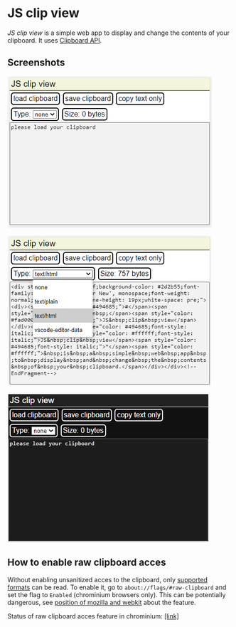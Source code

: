 # JS clip view
 *JS clip view* is a simple web app to display and change the contents of your clipboard. It uses [Clipboard API](https://developer.mozilla.org/en-US/docs/Web/API/Clipboard_API). 

## Screenshots
 ![basic UI](https://raw.githubusercontent.com/naipofo/js-clip-view/main/media/screenshot-light.png)

 ![software displaying html](https://raw.githubusercontent.com/naipofo/js-clip-view/main/media/screenshot-html.png)

 ![dark mode](https://raw.githubusercontent.com/naipofo/js-clip-view/main/media/screenshot-dark.png)

## How to enable raw clipboard acces
 Without enabling unsanitized acces to the clipboard, only [supported formats](https://w3c.github.io/clipboard-apis/#reading-from-clipboard) can be read.
 To enable it, go to `about://flags/#raw-clipboard` and set the flag to `Enabled` (chrominium browsers only).
 This can be potentially dangerous, see [position of mozilla and webkit](https://github.com/WICG/raw-clipboard-access/blob/master/explainer.md#stakeholder-feedback--opposition) about the feature.

 Status  of raw clipboard acces feature in chrominium: [\[link\]](https://www.chromestatus.com/feature/5682768497344512)
